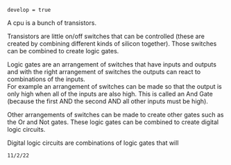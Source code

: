 ``` metadata
develop = true
```

A cpu is a bunch of transistors. 

Transistors are little on/off switches that can be controlled (these are created by combining different kinds of silicon together). Those switches can be combined to create logic gates. 

Logic gates are an arrangement of switches that have inputs and outputs and with the right arrangement of switches the outputs can react to combinations of the inputs.  
For example an arrangement of switches can be made so that the output is only high when all of the inputs are also high. This is called an And Gate (because the first AND the second AND all other inputs must be high). 

Other arrangements of switches can be made to create other gates such as the Or and Not gates. These logic gates can be combined to create digital logic circuits. 

Digital logic circuits are combinations of logic gates that will

``` date
11/2/22
```
